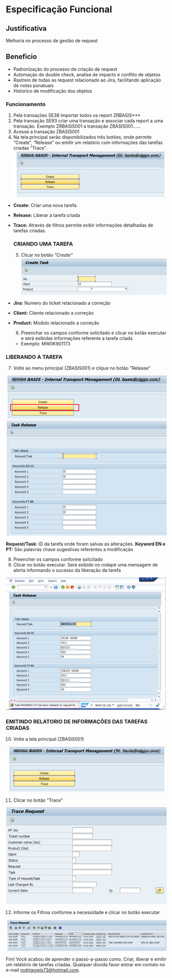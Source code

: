 # Especificação Funcional

## Justificativa 

Melhoria no processo de gestão de request 

## Beneficio 

- Padronização do processo de criação de request
- Automação do double check, analise de impacto e conflito de objetos
- Rastreio de todas as request relacionado ao Jira, facilitando aplicação de notas ponatuais
- Historico de modificação dos objetos 

### Funcionamento 

1. Pela transações SE38 importar todos os report ZRBASIS***
2. Pela transação SE93 criar uma transação e associar cada report a uma transação. Exemplo ZRBASIS001 a transação ZBASIS001...... 
3.  Acesse a transação ZBASIS001 
4. Na tela principal serão disponibilizados três botões, onde permite “Create”, “Release” ou emitir um relatório com informações das tarefas criadas “Trace”. 
![ZBASIS001](./imagens/ZBASIS001.png "Interna Transporte Managament")

- **Create:**   Criar uma nova tarefa.
- **Release:** Liberar a tarefa criada
- **Trace:** Através de filtros permite exibir informações detalhadas de tarefas criadas.
  
  ### CRIANDO UMA TAREFA

  5. Clicar no botão *"Create"* ![ZBASIS002](./imagens/Create2.png)

- **Jira:**   Numero do ticket relacionado a correção
- **Client:** Cliente relacionado a correção
- **Product:** Modulo relacionado a correção 

  6. Preenchar os campos conforme solicitado e clicar no botão executar e será exibidas informações referente a tarefa criada
   - Exemplo: MW0K901173

### LIBERANDO A TAREFA

7. Volte ao menu principal (ZBASIS001) e clique no botão "Release"

![ZBASIS003](./imagens/OpcaoRelease1.png)
![ZBASIS003](./imagens/OpcaoRelease2.png)

**Request/Task:** ID da tarefa onde foram salvas as alterações.
**Keyword EN e PT:** São palavras chave sugestivas referentes a modificação


8. Preencher os campos conforme solicitado 
9. Clicar no botão executar. Será exibido no rodapé uma mensagem de alerta informando o sucesso da liberação da tarefa

![ZBASIS003](./imagens/OpcaoRelease4.png)


### EMITINDO RELATORIO DE INFORMAÇÕES DAS TAREFAS CRIADAS

10. Volte a tela principal (ZBASIS001)

![Imagem](./imagens/MenuOpction.png)

11. Clicar no botão "Trace"

![Imagem](./imagens/OpactionTrance.png)

12. Informe os Filtros conforme a necessidade e clicar no botão executar 

![Imagem](./imagens/ResultTrace.png)


Fim! Você acabou de aprender o passo-a-passo como. Criar, liberar e emitir  um relatório de tarefas criadas. Qualquer dúvida favor entrar em contato no e-mail rodrigoreis73@hotmail.com.















 